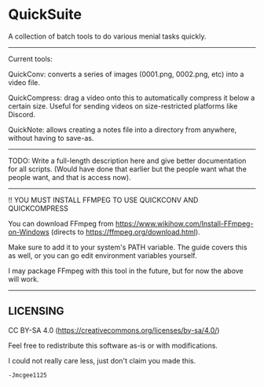 # QuickSuite
A collection of batch tools to do various menial tasks quickly.

---------------------

Current tools:

QuickConv: converts a series of images (0001.png, 0002.png, etc) into a video file.

QuickCompress: drag a video onto this to automatically compress it below a certain size. Useful for sending videos on size-restricted platforms like Discord.

QuickNote: allows creating a notes file into a directory from anywhere, without having to save-as.

---------------------

TODO: Write a full-length description here and give better documentation for all scripts.
  (Would have done that earlier but the people want what the people want, and that is access now).

---------------------

!! YOU MUST INSTALL FFMPEG TO USE QUICKCONV AND QUICKCOMPRESS

You can download FFmpeg from https://www.wikihow.com/Install-FFmpeg-on-Windows (directs to https://ffmpeg.org/download.html).

Make sure to add it to your system's PATH variable. The guide covers this as well, or you can go edit environment variables yourself.

I may package FFmpeg with this tool in the future, but for now the above will work.

---------------------
LICENSING
---------------------

CC BY-SA 4.0 (https://creativecommons.org/licenses/by-sa/4.0/)

Feel free to redistribute this software as-is or with modifications.

I could not really care less, just don't claim you made this.

	-Jmcgee1125
